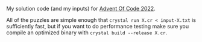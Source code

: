 My solution code (and my inputs) for [Advent Of Code 2022](https://adventofcode.com/2022).

All of the puzzles are simple enough that `crystal run X.cr < input-X.txt` is sufficiently fast, but if you want to do performance testing make sure you compile an optimized binary with `crystal build --release X.cr`.
